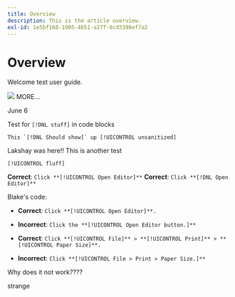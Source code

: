```yaml
---
title: Overview
description: This is the article overview.
exl-id: 1e5bf168-1905-4b51-a27f-8cd3398ef7a2
---
```

# Overview

Welcome test user guide.

![](https://11points.com/wp-content/uploads/2008/08/underconstruction.gif)
MORE...

June 6

<!--
This is the landing page of the user guide. It should be the first list item in the TOC.md file.

See other user landing pages to get ideas.
-->

Test for `[!DNL stuff]` in code blocks

```
This `[!DNL Should show]` up [!UICONTROL unsanitized]
```


Lakshay was here!!
This is another test

`[!UICONTROL fluff]`

**Correct**: `Click **[!UICONTROL Open Editor]**`
**Correct**: `Click **[!DNL Open Editor]**`

Blake's code:

* **Correct**: `Click **[!UICONTROL Open Editor]**.`
* **Incorrect**: `Click the **[!UICONTROL Open Editor button.]**`

* **Correct**: `Click **[!UICONTROL File]** > **[!UICONTROL Print]** > **[!UICONTROL Paper Size]**.`
* **Incorrect**: `Click **[!UICONTROL File > Print > Paper Size.]**`


Why does it not work????

strange
